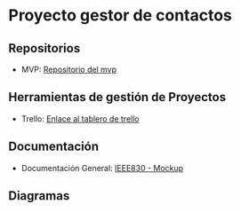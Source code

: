 # Proyecto gestor de contactos

## Repositorios
- MVP: [Repositorio del mvp](https://github.com/ElkinContrerasR/MVP.git)

## Herramientas de gestión de Proyectos
- Trello: [Enlace al tablero de trello](https://trello.com/invite/b/6732633d681d51f0bb9fbfe7/ATTIde9c60f08d70439ebfefeff945f2cf6508707CC2/proyecto-gestor-de-contactos)

## Documentación 
- Documentación General: [IEEE830 - Mockup](https://github.com/ElkinContrerasR/documentacion.git)

## Diagramas
